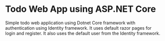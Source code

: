 # Todo Web App using ASP.NET Core

Simple todo web application using Dotnet Core framework with authentication using Identity framework.
It uses default razor pages for login and register. It also uses the default user from the Identity framework.
